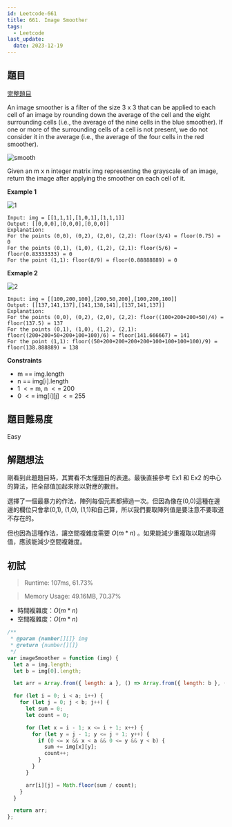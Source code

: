 ```yaml
---
id: Leetcode-661
title: 661. Image Smoother
tags:
  - Leetcode
last_update:
  date: 2023-12-19
---
```


## 題目

[完整題目](https://leetcode.com/problems/image-smoother/)

An image smoother is a filter of the size 3 x 3 that can be applied to each cell of an image by rounding down the average of the cell and the eight surrounding cells (i.e., the average of the nine cells in the blue smoother). If one or more of the surrounding cells of a cell is not present, we do not consider it in the average (i.e., the average of the four cells in the red smoother).

![smooth](/img/tutorial/Leetcode/661/smoother-grid.jpg)

Given an m x n integer matrix img representing the grayscale of an image, return the image after applying the smoother on each cell of it.

**Example 1**

![1](/img/tutorial/Leetcode/661/1.jpg)

```
Input: img = [[1,1,1],[1,0,1],[1,1,1]]
Output: [[0,0,0],[0,0,0],[0,0,0]]
Explanation:
For the points (0,0), (0,2), (2,0), (2,2): floor(3/4) = floor(0.75) = 0
For the points (0,1), (1,0), (1,2), (2,1): floor(5/6) = floor(0.83333333) = 0
For the point (1,1): floor(8/9) = floor(0.88888889) = 0
```

**Exmaple 2**

![2](/img/tutorial/Leetcode/661/2.jpg)

```
Input: img = [[100,200,100],[200,50,200],[100,200,100]]
Output: [[137,141,137],[141,138,141],[137,141,137]]
Explanation:
For the points (0,0), (0,2), (2,0), (2,2): floor((100+200+200+50)/4) = floor(137.5) = 137
For the points (0,1), (1,0), (1,2), (2,1): floor((200+200+50+200+100+100)/6) = floor(141.666667) = 141
For the point (1,1): floor((50+200+200+200+200+100+100+100+100)/9) = floor(138.888889) = 138
```

**Constraints**

- m == img.length
- n == img[i].length
- 1 $<=$ m, n $<=$ 200
- 0 $<=$ img[i][j] $<=$ 255

## 題目難易度

Easy

## 解題想法

剛看到此題題目時，其實看不太懂題目的表達。最後直接參考 Ex1 和 Ex2 的中心的算法，把全部值加起來除以對應的數目。

選擇了一個最暴力的作法，陣列每個元素都掃過一次。但因為像在(0,0)這種在邊邊的欄位只會拿(0,1), (1,0), (1,1)和自己算，所以我們要取陣列值是要注意不要取道不存在的。

但也因為這種作法，讓空間複雜度需要 $O(m * n)$ 。如果能減少重複取以取過得值，應該能減少空間複雜度。

## 初試

> Runtime: 107ms, 61.73%

> Memory Usage: 49.16MB, 70.37%

- 時間複雜度：$O(m * n)$
- 空間複雜度：$O(m * n)$

```javascript
/**
 * @param {number[][]} img
 * @return {number[][]}
 */
var imageSmoother = function (img) {
  let a = img.length;
  let b = img[0].length;

  let arr = Array.from({ length: a }, () => Array.from({ length: b }, () => 0));

  for (let i = 0; i < a; i++) {
    for (let j = 0; j < b; j++) {
      let sum = 0;
      let count = 0;

      for (let x = i - 1; x <= i + 1; x++) {
        for (let y = j - 1; y <= j + 1; y++) {
          if (0 <= x && x < a && 0 <= y && y < b) {
            sum += img[x][y];
            count++;
          }
        }
      }

      arr[i][j] = Math.floor(sum / count);
    }
  }

  return arr;
};
```
